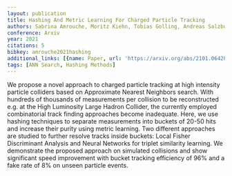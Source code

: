 ```yaml
---
layout: publication
title: Hashing And Metric Learning For Charged Particle Tracking
authors: Sabrina Amrouche, Moritz Kiehn, Tobias Golling, Andreas Salzburger
conference: Arxiv
year: 2021
citations: 5
bibkey: amrouche2021hashing
additional_links: [{name: Paper, url: 'https://arxiv.org/abs/2101.06428'}]
tags: [ANN Search, Hashing Methods]
---
```

We propose a novel approach to charged particle tracking at high intensity
particle colliders based on Approximate Nearest Neighbors search. With hundreds
of thousands of measurements per collision to be reconstructed e.g. at the High
Luminosity Large Hadron Collider, the currently employed combinatorial track
finding approaches become inadequate. Here, we use hashing techniques to
separate measurements into buckets of 20-50 hits and increase their purity
using metric learning. Two different approaches are studied to further resolve
tracks inside buckets: Local Fisher Discriminant Analysis and Neural Networks
for triplet similarity learning. We demonstrate the proposed approach on
simulated collisions and show significant speed improvement with bucket
tracking efficiency of 96% and a fake rate of 8% on unseen particle events.